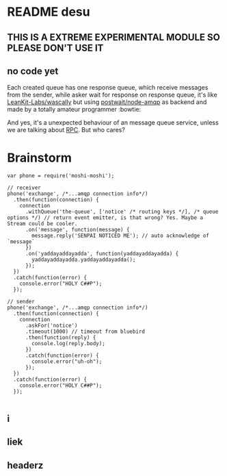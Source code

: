 # README desu

## THIS IS A EXTREME EXPERIMENTAL MODULE SO PLEASE DON'T USE IT

## no code yet

Each created queue has one response queue, which receive messages from the sender,
while asker wait for response on response queue,
it's like [LeanKit-Labs/wascally](https://github.com/LeanKit-Labs/wascally)
but using [postwait/node-amqp](https://github.com/postwait/node-amqp) as backend
and made by a totally amateur programmer :bowtie:

And yes, it's a unexpected behaviour of an message queue service, unless we are talking about [RPC](https://www.rabbitmq.com/direct-reply-to.html). But who cares?


# Brainstorm

```
var phone = require('moshi-moshi');

// receiver
phone('exchange', /*...amqp connection info*/)
  .then(function(connection) {
    connection
      .withQueue('the-queue', ['notice' /* routing keys */], /* queue options */) // return event emitter, is that wrong? Yes. Maybe a Stream could be cooler.
      .on('message', function(message) {
        message.reply('SENPAI NOTICED ME'); // auto acknowledge of `message`
      })
      .on('yaddayaddayadda', function(yaddayaddayadda) {
        yaddayaddayadda.yaddayaddayadda();
      });
  })
  .catch(function(error) {
    console.error("HOLY C##P");
  });

// sender
phone('exchange', /*...amqp connection info*/)
  .then(function(connection) {
    connection
      .askFor('notice')
      .timeout(1000) // timeout from bluebird
      .then(function(reply) {
        console.log(reply.body);
      })
      .catch(function(error) {
        console.error("uh-oh");
      });
  })
  .catch(function(error) {
    console.error("HOLY C##P");
  });


```


## i


## liek


## headerz
